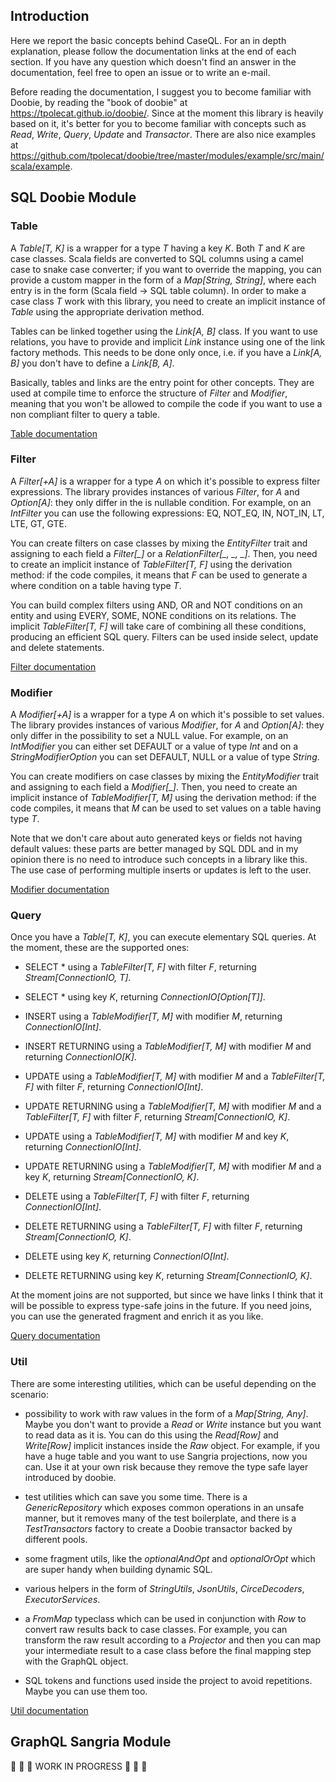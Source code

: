 ## Introduction

Here we report the basic concepts behind CaseQL. For an in depth explanation, please follow the documentation links
at the end of each section. If you have any question which doesn't find an answer in the documentation, feel free
to open an issue or to write an e-mail.

Before reading the documentation, I suggest you to become familiar with Doobie, by reading the "book of doobie" at
https://tpolecat.github.io/doobie/. Since at the moment this library is heavily based on it, it's better for you
to become familiar with concepts such as *Read*, *Write*, *Query*, *Update* and *Transactor*. There are also nice 
examples at https://github.com/tpolecat/doobie/tree/master/modules/example/src/main/scala/example.

## SQL Doobie Module

### Table

A *Table[T, K]* is a wrapper for a type *T* having a key *K*. Both *T* and *K* are case classes. Scala fields are 
converted to SQL columns using a camel case to snake case converter; if you want to override the mapping, you can 
provide a custom mapper in the form of a *Map[String, String]*, where each entry is in the form 
(Scala field -> SQL table column). In order to make a case class *T* work with this library, you need to create an 
implicit instance of *Table* using the appropriate derivation method.

Tables can be linked together using the *Link[A, B]* class. If you want to use relations, you have to provide and
implicit *Link* instance using one of the link factory methods. This needs to be done only once, i.e. if you have a
*Link[A, B]* you don't have to define a *Link[B, A]*.

Basically, tables and links are the entry point for other concepts. They are used at compile time to enforce the 
structure of *Filter* and *Modifier*, meaning that you won't be allowed to compile the code if you want to use a non
compliant filter to query a table. 

[Table documentation](./table.md)

### Filter

A *Filter[+A]* is a wrapper for a type *A* on which it's possible to express filter expressions. The library provides
instances of various *Filter*, for *A* and *Option[A]*: they only differ in the is nullable condition. For example, 
on an *IntFilter* you can use the following expressions: EQ, NOT_EQ, IN, NOT_IN, LT, LTE, GT, GTE.

You can create filters on case classes by mixing the *EntityFilter* trait and assigning to each field a *Filter[_]* or 
a *RelationFilter[_, _, _]*. Then, you need to create an implicit instance of *TableFilter[T, F]* using the derivation 
method: if the code compiles, it means that *F* can be used to generate a where condition on a table having type *T*.

You can build complex filters using AND, OR and NOT conditions on an entity and using EVERY, SOME, NONE conditions
on its relations. The implicit *TableFilter[T, F]* will take care of combining all these conditions, producing an
efficient SQL query. Filters can be used inside select, update and delete statements.

[Filter documentation](./filter.md)

### Modifier

A *Modifier[+A]* is a wrapper for a type *A* on which it's possible to set values. The library provides instances of
various *Modifier*, for *A* and *Option[A]*: they only differ in the possibility to set a NULL value. For example, 
on an *IntModifier* you can either set DEFAULT or a value of type *Int* and on a *StringModifierOption* you can set 
DEFAULT, NULL or a value of type *String*.

You can create modifiers on case classes by mixing the *EntityModifier* trait and assigning to each field a 
*Modifier[_]*. Then, you need to create an implicit instance of *TableModifier[T, M]* using the derivation method: 
if the code compiles, it means that *M* can be used to set values on a table having type *T*.

Note that we don't care about auto generated keys or fields not having default values: these parts are better managed
by SQL DDL and in my opinion there is no need to introduce such concepts in a library like this. The use case of
performing multiple inserts or updates is left to the user.

[Modifier documentation](./modifier.md)

### Query

Once you have a *Table[T, K]*, you can execute elementary SQL queries. At the moment, these are the supported ones:

- SELECT * using a *TableFilter[T, F]* with filter *F*, returning *Stream[ConnectionIO, T]*.

- SELECT * using key *K*, returning *ConnectionIO[Option[T]]*.

- INSERT using a *TableModifier[T, M]* with modifier *M*, returning *ConnectionIO[Int]*.

- INSERT RETURNING using a *TableModifier[T, M]* with modifier *M* and returning *ConnectionIO[K]*.

- UPDATE using a *TableModifier[T, M]* with modifier *M* and a *TableFilter[T, F]* with filter *F*, 
returning *ConnectionIO[Int]*.

- UPDATE RETURNING using a *TableModifier[T, M]* with modifier *M* and a *TableFilter[T, F]* with filter *F*, 
returning *Stream[ConnectionIO, K]*.

- UPDATE using a *TableModifier[T, M]* with modifier *M* and key *K*, returning *ConnectionIO[Int]*.

- UPDATE RETURNING using a *TableModifier[T, M]* with modifier *M* and a key *K*, returning *Stream[ConnectionIO, K]*.

- DELETE using a *TableFilter[T, F]* with filter *F*, returning *ConnectionIO[Int]*.

- DELETE RETURNING using a *TableFilter[T, F]* with filter *F*, returning *Stream[ConnectionIO, K]*.

- DELETE using key *K*, returning *ConnectionIO[Int]*.

- DELETE RETURNING using key *K*, returning *Stream[ConnectionIO, K]*.

At the moment joins are not supported, but since we have links I think that it will be possible to express type-safe
joins in the future. If you need joins, you can use the generated fragment and enrich it as you like.

[Query documentation](./modifier.md)

### Util

There are some interesting utilities, which can be useful depending on the scenario:

- possibility to work with raw values in the form of a *Map[String, Any]*. Maybe you don't want to provide a *Read* or 
*Write* instance but you want to read data as it is. You can do this using the *Read[Row]* and *Write[Row]* implicit
instances inside the *Raw* object. For example, if you have a huge table and you want to use Sangria projections, now
you can. Use it at your own risk because they remove the type safe layer introduced by doobie.

- test utilities which can save you some time. There is a *GenericRepository* which exposes common operations in an
unsafe manner, but it removes many of the test boilerplate, and there is a *TestTransactors* factory to create a
Doobie transactor backed by different pools.

- some fragment utils, like the *optionalAndOpt* and *optionalOrOpt* which are super handy when building dynamic SQL.

- various helpers in the form of *StringUtils*, *JsonUtils*, *CirceDecoders*, *ExecutorServices*.

- a *FromMap* typeclass which can be used in conjunction with *Row* to convert raw results back to case classes.
For example, you can transform the raw result according to a *Projector* and then you can map your intermediate
result to a case class before the final mapping step with the GraphQL object.

- SQL tokens and functions used inside the project to avoid repetitions. Maybe you can use them too.

[Util documentation](./util.md)

## GraphQL Sangria Module

:hammer: :hammer: :hammer: WORK IN PROGRESS :hammer: :hammer: :hammer:
